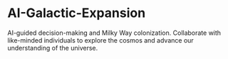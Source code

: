 # AI-Galactic-Expansion
AI-guided decision-making and Milky Way colonization. Collaborate with like-minded individuals to explore the cosmos and advance our understanding of the universe.

